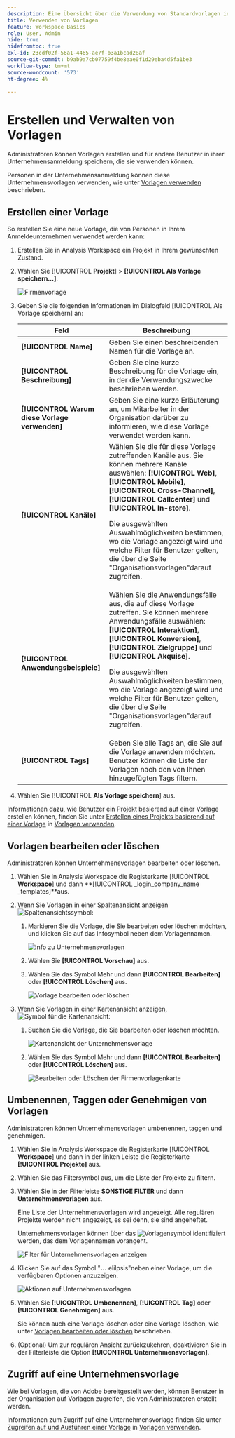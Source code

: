 ```yaml
---
description: Eine Übersicht über die Verwendung von Standardvorlagen in Analysis Workspace.
title: Verwenden von Vorlagen
feature: Workspace Basics
role: User, Admin
hide: true
hidefromtoc: true
exl-id: 23cdf02f-56a1-4465-ae7f-b3a1bcad28af
source-git-commit: b9ab9a7cb07759f4be8eae0f1d29eba4d5fa1be3
workflow-type: tm+mt
source-wordcount: '573'
ht-degree: 4%

---
```


# Erstellen und Verwalten von Vorlagen

Administratoren können Vorlagen erstellen und für andere Benutzer in ihrer Unternehmensanmeldung speichern, die sie verwenden können.

Personen in der Unternehmensanmeldung können diese Unternehmensvorlagen verwenden, wie unter [Vorlagen verwenden](/help/analysis-workspace/templates/use-templates.md) beschrieben.

## Erstellen einer Vorlage

So erstellen Sie eine neue Vorlage, die von Personen in Ihrem Anmeldeunternehmen verwendet werden kann:

1. Erstellen Sie in Analysis Workspace ein Projekt in Ihrem gewünschten Zustand.

1. Wählen Sie [!UICONTROL **Projekt**] > **[!UICONTROL Als Vorlage speichern...]**.

   ![Firmenvorlage](assets/company-template-save.png)

1. Geben Sie die folgenden Informationen im Dialogfeld [!UICONTROL Als Vorlage speichern] an:

   | Feld | Beschreibung |
   |---------|----------|
   | **[!UICONTROL Name]** | Geben Sie einen beschreibenden Namen für die Vorlage an. |
   | **[!UICONTROL Beschreibung]** | Geben Sie eine kurze Beschreibung für die Vorlage ein, in der die Verwendungszwecke beschrieben werden. |
   | **[!UICONTROL Warum diese Vorlage verwenden]** | Geben Sie eine kurze Erläuterung an, um Mitarbeiter in der Organisation darüber zu informieren, wie diese Vorlage verwendet werden kann. |
   | **[!UICONTROL Kanäle]** | Wählen Sie die für diese Vorlage zutreffenden Kanäle aus. Sie können mehrere Kanäle auswählen: **[!UICONTROL Web]**, **[!UICONTROL Mobile]**, **[!UICONTROL Cross-Channel]**, **[!UICONTROL Callcenter]** und **[!UICONTROL In-store]**.<p>Die ausgewählten Auswahlmöglichkeiten bestimmen, wo die Vorlage angezeigt wird und welche Filter für Benutzer gelten, die über die Seite &quot;Organisationsvorlagen&quot;darauf zugreifen.</p> |
   | **[!UICONTROL Anwendungsbeispiele]** | Wählen Sie die Anwendungsfälle aus, die auf diese Vorlage zutreffen. Sie können mehrere Anwendungsfälle auswählen: **[!UICONTROL Interaktion]**, **[!UICONTROL Konversion]**, **[!UICONTROL Zielgruppe]** und **[!UICONTROL Akquise]**. <p>Die ausgewählten Auswahlmöglichkeiten bestimmen, wo die Vorlage angezeigt wird und welche Filter für Benutzer gelten, die über die Seite &quot;Organisationsvorlagen&quot;darauf zugreifen.</p> |
   | **[!UICONTROL Tags]** | Geben Sie alle Tags an, die Sie auf die Vorlage anwenden möchten. Benutzer können die Liste der Vorlagen nach den von Ihnen hinzugefügten Tags filtern. |

1. Wählen Sie [!UICONTROL **Als Vorlage speichern**] aus.

Informationen dazu, wie Benutzer ein Projekt basierend auf einer Vorlage erstellen können, finden Sie unter [Erstellen eines Projekts basierend auf einer Vorlage](/help/analysis-workspace/templates/use-templates.md#create-a-project-based-on-a-template) in [Vorlagen verwenden](/help/analysis-workspace/templates/use-templates.md).

## Vorlagen bearbeiten oder löschen

Administratoren können Unternehmensvorlagen bearbeiten oder löschen.

1. Wählen Sie in Analysis Workspace die Registerkarte [!UICONTROL **Workspace**] und dann **[!UICONTROL _login_company_name _templates]**aus.

1. Wenn Sie Vorlagen in einer Spaltenansicht anzeigen ![Spaltenansichtssymbol](assets/column-view-icon.png):

   1. Markieren Sie die Vorlage, die Sie bearbeiten oder löschen möchten, und klicken Sie auf das Infosymbol neben dem Vorlagennamen.

      ![Info zu Unternehmensvorlagen](assets/company-template-info.png)

   1. Wählen Sie **[!UICONTROL Vorschau]** aus.

   1. Wählen Sie das Symbol Mehr und dann **[!UICONTROL Bearbeiten]** oder **[!UICONTROL Löschen]** aus.

      ![Vorlage bearbeiten oder löschen](assets/company-template-edit-delete.png)

1. Wenn Sie Vorlagen in einer Kartenansicht anzeigen, ![Symbol für die Kartenansicht](assets/card-view-icon.png):

   1. Suchen Sie die Vorlage, die Sie bearbeiten oder löschen möchten.

      ![Kartenansicht der Unternehmensvorlage](assets/company-template-cards.png)

   1. Wählen Sie das Symbol Mehr und dann **[!UICONTROL Bearbeiten]** oder **[!UICONTROL Löschen]** aus.

      ![Bearbeiten oder Löschen der Firmenvorlagenkarte](assets/company-template-card-edit-delete.png)

## Umbenennen, Taggen oder Genehmigen von Vorlagen

Administratoren können Unternehmensvorlagen umbenennen, taggen und genehmigen.

1. Wählen Sie in Analysis Workspace die Registerkarte [!UICONTROL **Workspace**] und dann in der linken Leiste die Registerkarte **[!UICONTROL Projekte]** aus.

1. Wählen Sie das Filtersymbol aus, um die Liste der Projekte zu filtern.

1. Wählen Sie in der Filterleiste **SONSTIGE FILTER** und dann **Unternehmensvorlagen** aus.

   Eine Liste der Unternehmensvorlagen wird angezeigt. Alle regulären Projekte werden nicht angezeigt, es sei denn, sie sind angeheftet.

   Unternehmensvorlagen können über das ![Vorlagensymbol](https://spectrum.adobe.com/static/icons/workflow_18/Smock_FileTemplate_18_N.svg) identifiziert werden, das dem Vorlagennamen vorangeht.

   ![Filter für Unternehmensvorlagen anzeigen](assets/company-templates-filter.png)

1. Klicken Sie auf das Symbol &quot;**...** elilpsis&quot;neben einer Vorlage, um die verfügbaren Optionen anzuzeigen.

   ![Aktionen auf Unternehmensvorlagen](assets/company-templates-actions.png)

1. Wählen Sie **[!UICONTROL Umbenennen]**, **[!UICONTROL Tag]** oder **[!UICONTROL Genehmigen]** aus.

   Sie können auch eine Vorlage löschen oder eine Vorlage löschen, wie unter [Vorlagen bearbeiten oder löschen](#edit-or-delete-templates) beschrieben.

1. (Optional) Um zur regulären Ansicht zurückzukehren, deaktivieren Sie in der Filterleiste die Option **[!UICONTROL Unternehmensvorlagen]**.

## Zugriff auf eine Unternehmensvorlage

Wie bei Vorlagen, die von Adobe bereitgestellt werden, können Benutzer in der Organisation auf Vorlagen zugreifen, die von Administratoren erstellt werden.

Informationen zum Zugriff auf eine Unternehmensvorlage finden Sie unter [Zugreifen auf und Ausführen einer Vorlage](/help/analysis-workspace/templates/use-templates.md#access-and-run-a-template) in [Vorlagen verwenden](/help/analysis-workspace/templates/use-templates.md).
